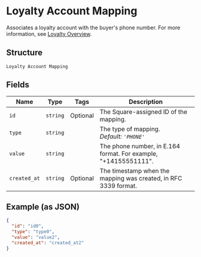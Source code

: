 
# Loyalty Account Mapping

Associates a loyalty account with the buyer's phone number.
For more information, see
[Loyalty Overview](https://developer.squareup.com/docs/docs/loyalty/overview).

## Structure

`Loyalty Account Mapping`

## Fields

| Name | Type | Tags | Description |
|  --- | --- | --- | --- |
| `id` | `string` | Optional | The Square-assigned ID of the mapping. |
| `type` | `string` |  | The type of mapping.<br>*Default: `'PHONE'`* |
| `value` | `string` |  | The phone number, in E.164 format. For example, "+14155551111". |
| `created_at` | `string` | Optional | The timestamp when the mapping was created, in RFC 3339 format. |

## Example (as JSON)

```json
{
  "id": "id0",
  "type": "type0",
  "value": "value2",
  "created_at": "created_at2"
}
```

